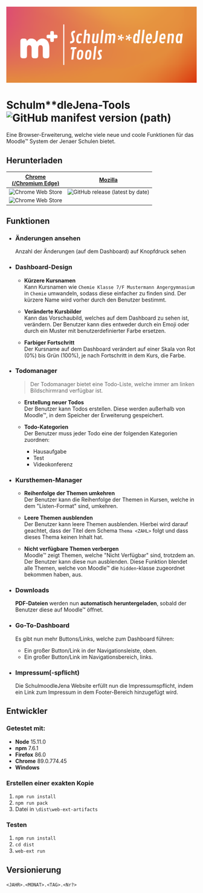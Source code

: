 ![Picture](/banner.png)

# Schulm**dleJena-Tools ![GitHub manifest version (path)](https://img.shields.io/github/manifest-json/v/Quixelation/SchulmoodleJena-Tools?filename=dist%2Fmanifest.json&style=for-the-badge)

Eine Browser-Erweiterung, welche viele neue und coole Funktionen für das Moodle™ System der Jenaer Schulen bietet.

## Herunterladen

<!-- prettier-ignore -->
 [Chrome<br>(/Chromium Edge)](https://chrome.google.com/webstore/detail/schulmoodlejena-tools/dcpgpghgflflpljbkcjhmidkclbpoiph) | [Mozilla](https://schulmoodle-jena-tools.vercel.app/firefox)
--- | ---
 ![Chrome Web Store](https://img.shields.io/chrome-web-store/v/dcpgpghgflflpljbkcjhmidkclbpoiph?label=Version&style=flat-square) | ![GitHub release (latest by date)](https://img.shields.io/github/v/release/quixelation/schulmoodlejena-tools?style=flat-square)
 ![Chrome Web Store](https://img.shields.io/chrome-web-store/users/dcpgpghgflflpljbkcjhmidkclbpoiph?label=Nutzer&color=blue&style=flat-square) |

## Funktionen

- ### Änderungen ansehen
  Anzahl der Änderungen (auf dem Dashboard) auf Knopfdruck sehen
- ### Dashboard-Design

  - **Kürzere Kursnamen**<br>
    Kann Kursnamen wie `Chemie Klasse 7/F Mustermann Angergymnasium` in `Chemie` umwandeln, sodass diese einfacher zu finden sind. Der kürzere Name wird vorher durch den Benutzer bestimmt.

  - **Veränderte Kursbilder**<br>
    Kann das Vorschaubild, welches auf dem Dashboard zu sehen ist, verändern. Der Benutzer kann dies entweder durch ein Emoji oder durch ein Muster mit benutzerdefinierter Farbe ersetzen.

  - **Farbiger Fortschritt**<br>
    Der Kursname auf dem Dashboard verändert auf einer Skala von Rot (0%) bis Grün (100%), je nach Fortschritt in dem Kurs, die Farbe.

- ### Todomanager

  > Der Todomanager bietet eine Todo-Liste, welche immer am linken Bildschirmrand verfügbar ist.

  - **Erstellung neuer Todos**<br>
    Der Benutzer kann Todos erstellen. Diese werden außerhalb von Moodle™, in dem Speicher der Erweiterung gespeichert.

  - **Todo-Kategorien**<br>
    Der Benutzer muss jeder Todo eine der folgenden Kategorien zuordnen:
    - Hausaufgabe
    - Test
    - Videokonferenz

- ### Kursthemen-Manager

  - **Reihenfolge der Themen umkehren**<br>
    Der Benutzer kann die Reihenfolge der Themen in Kursen, welche in dem "Listen-Format" sind, umkehren.

  - **Leere Themen ausblenden**<br>
    Der Benutzer kann leere Themen ausblenden. Hierbei wird darauf geachtet, dass der Titel dem Schema `Thema <ZAHL>` folgt und dass dieses Thema keinen Inhalt hat.

  - **Nicht verfügbare Themen verbergen**<br>
    Moodle™ zeigt Themen, welche "Nicht Verfügbar" sind, trotzdem an. Der Benutzer kann diese nun ausblenden. Diese Funktion blendet alle Themen, welche von Moodle™ die `hidden`-klasse zugeordnet bekommen haben, aus.

- ### Downloads
  **PDF-Dateien** werden nun **automatisch heruntergeladen**, sobald der Benutzer diese auf Moodle™ öffnet.
- ### Go-To-Dashboard

  Es gibt nun mehr Buttons/Links, welche zum Dashboard führen:

  - Ein großer Button/Link in der Navigationsleiste, oben.
  - Ein großer Button/Link im Navigationsbereich, links.

- ### Impressum(-spflicht)
  Die SchulmoodleJena Website erfüllt nun die Impressumspflicht, indem ein Link zum Impressum in dem Footer-Bereich hinzugefügt wird.

## Entwickler

### Getestet mit:

- **Node** 15.11.0
- **npm** 7.6.1
- **Firefox** 86.0
- **Chrome** 89.0.774.45
- **Windows**

### Erstellen einer exakten Kopie

1. `npm run install`
2. `npm run pack`
3. Datei in `\dist\web-ext-artifacts`

### Testen

1. `npm run install`
2. `cd dist`
3. `web-ext run`

## Versionierung

`<JAHR>.<MONAT>.<TAG>.<Nr?>`
